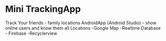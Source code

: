 # Mini TrackingApp
Track Your friends - family locations
AndroidApp (Android Studio) - show online users and know them all Locations
-Google Map
-Realtime Database - Firebase
-Recyclerview
